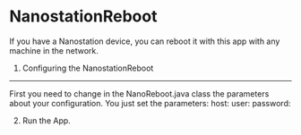 # NanostationReboot
If you have a Nanostation device, you can reboot it with this app with any machine in the network.

1) Configuring the NanostationReboot
------------------------------------------

First you need to change in the NanoReboot.java class the parameters about your configuration. You just set the parameters:
host: <IP address to Nanostation>
user: <User to login in SSH session>
password: <Your password>

2) Run the App.
